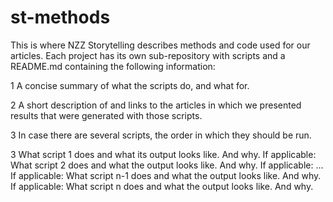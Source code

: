 # st-methods
This is where NZZ Storytelling describes methods and code used for our articles. 
Each project has its own sub-repository with scripts and a README.md containing the following information:

1 
A concise summary of what the scripts do, and what for. 

2
A short description of and links to the articles in which we presented results that were generated with those scripts.

3 
In case there are several scripts, the order in which they should be run.

3 
What script 1 does and what its output looks like. And why.
If applicable: What script 2 does and what the output looks like. And why.
If applicable: ...
If applicable: What script n-1 does and what the output looks like. And why.
If applicable: What script n does and what the output looks like. And why.